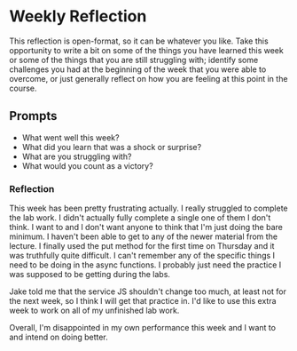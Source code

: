 # Weekly Reflection
This reflection is open-format, so it can be whatever you like. Take this opportunity to write a bit on some of the things you have learned this week or some of the things that you are still struggling with; identify some challenges you had at the beginning of the week that you were able to overcome, or just generally reflect on how you are feeling at this point in the course.

## Prompts
- What went well this week?
- What did you learn that was a shock or surprise?
- What are you struggling with?
- What would you count as a victory?

### Reflection
  This week has been pretty frustrating actually. I really struggled to complete the lab work. I didn't actually fully complete a single one of them I don't think. I want to and I don't want anyone to think that I'm just doing the bare minimum. I haven't been able to get to any of the newer material from the lecture. I finally used the put method for the first time on Thursday and it was truthfully quite difficult. I can't remember any of the specific things I need to be doing in the async functions. I probably just need the practice I was supposed to be getting during the labs.

  Jake told me that the service JS shouldn't change too much, at least not for the next week, so I think I will get that practice in. I'd like to use this extra week to work on all of my unfinished lab work.

  Overall, I'm disappointed in my own performance this week and I want to and intend on doing better.